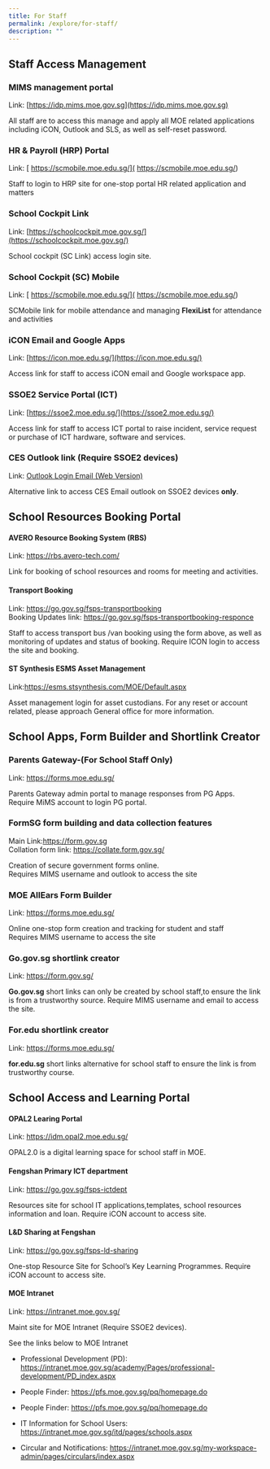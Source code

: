 ```yaml
---
title: For Staff
permalink: /explore/for-staff/
description: ""
---
```

## Staff Access Management 

### MIMS management portal

Link:  [https://idp.mims.moe.gov.sg](https://idp.mims.moe.gov.sg)

All staff are to access this manage and apply all MOE related applications including iCON, Outlook and SLS, as well as self-reset password.


### HR &amp; Payroll (HRP) Portal

Link:  [ https://scmobile.moe.edu.sg/]( https://scmobile.moe.edu.sg/)

Staff to login to HRP site for one-stop portal HR related application and matters

### School Cockpit Link

Link:  [https://schoolcockpit.moe.gov.sg/](https://schoolcockpit.moe.gov.sg/)

School cockpit (SC Link) access login site.

### School Cockpit (SC) Mobile

Link: [ https://scmobile.moe.edu.sg/]( https://scmobile.moe.edu.sg/)

SCMobile link for mobile attendance and managing **FlexiList** for attendance and activities

### iCON Email and Google Apps

Link:  [https://icon.moe.edu.sg/](https://icon.moe.edu.sg/)

Access link for staff to access iCON email and Google workspace app.

### SSOE2 Service Portal (ICT)

Link:  [https://ssoe2.moe.edu.sg/](https://ssoe2.moe.edu.sg/)

Access link for staff to access ICT portal to raise incident, service request or purchase of ICT hardware, software and services.

### CES Outlook link (Require SSOE2 devices)

Link: [Outlook Login Email (Web Version)](https://schools.gov.sg/owa/auth/logon.aspx?replaceCurrent=1&amp;url=https%3a%2f%2fschools.gov.sg%2fow)

Alternative link to access CES Email outlook on SSOE2 devices **only**.

## School Resources Booking Portal

#### AVERO Resource Booking System (RBS)

Link: https://rbs.avero-tech.com/

Link for booking of school resources and rooms for meeting and activities.

#### Transport Booking 

Link: https://go.gov.sg/fsps-transportbooking
<br> Booking Updates link: https://go.gov.sg/fsps-transportbooking-responce

Staff to access transport bus /van booking using the form above, as well as monitoring of updates and status of booking.
Require ICON login to access the site and booking.

#### ST Synthesis ESMS Asset Management

Link:https://esms.stsynthesis.com/MOE/Default.aspx

Asset management login for asset custodians. For any reset or account related, please approach General office for more information.

## School Apps, Form Builder and Shortlink Creator

### Parents Gateway-(For School Staff Only)

Link: https://forms.moe.edu.sg/

Parents Gateway admin portal to manage responses from PG Apps.
<br>Require MiMS account to login PG portal.

### FormSG  form building and data collection features

Main Link:https://form.gov.sg
<br>Collation form link: https://collate.form.gov.sg/

Creation of secure government forms online. 
<br> Requires MIMS username and outlook to access the site

### MOE AllEars Form Builder

Link: https://forms.moe.edu.sg/

Online one-stop form creation and tracking for student and staff
<br>Requires MIMS username  to access the site

### Go.gov.sg shortlink creator

Link: https://form.gov.sg/

**Go.gov.sg**&nbsp;short links can only be created by school staff,to ensure the link is from a trustworthy source. Require MIMS username and email to access the site.

### For.edu shortlink creator 

Link: https://forms.moe.edu.sg/

**for.edu.sg**&nbsp;short links alternative for school staff to ensure the link is from trustworthy course. 


## School Access and Learning Portal

####  OPAL2  Learing Portal
Link: https://idm.opal2.moe.edu.sg/

OPAL2.0 is a digital learning space for school staff in MOE.

####  Fengshan Primary ICT department
Link: https://go.gov.sg/fsps-ictdept

Resources site for school IT applications,templates, school resources information and loan. Require iCON account to access site.

#### L&amp;D Sharing at Fengshan

Link: https://go.gov.sg/fsps-ld-sharing

One-stop Resource Site for School’s Key Learning Programmes. Require iCON account to access site.

#### MOE Intranet 

Link: https://intranet.moe.gov.sg/

Maint site for MOE Intranet (Require SSOE2 devices).

See the links below to  MOE Intranet 

* Professional Development (PD): https://intranet.moe.gov.sg/academy/Pages/professional-development/PD_index.aspx

* People Finder: https://pfs.moe.gov.sg/pq/homepage.do

* People Finder: https://pfs.moe.gov.sg/pq/homepage.do

* IT Information for School Users: https://intranet.moe.gov.sg/itd/pages/schools.aspx

* Circular and Notifications: https://intranet.moe.gov.sg/my-workspace-admin/pages/circulars/index.aspx